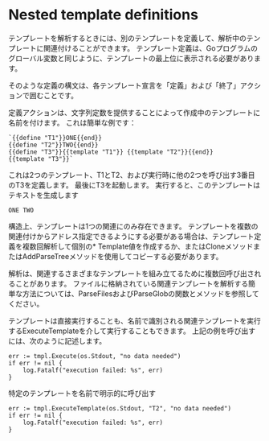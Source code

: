 # Nested template definitions

テンプレートを解析するときには、別のテンプレートを定義して、解析中のテンプレートに関連付けることができます。
テンプレート定義は、Goプログラムのグローバル変数と同じように、テンプレートの最上位に表示される必要があります。

そのような定義の構文は、各テンプレート宣言を「定義」および「終了」アクションで囲むことです。

定義アクションは、文字列定数を提供することによって作成中のテンプレートに名前を付けます。
これは簡単な例です：

```
`{{define "T1"}}ONE{{end}}
{{define "T2"}}TWO{{end}}
{{define "T3"}}{{template "T1"}} {{template "T2"}}{{end}}
{{template "T3"}}`
```

これは2つのテンプレート、T1とT2、および実行時に他の2つを呼び出す3番目のT3を定義します。
最後にT3を起動します。 実行すると、このテンプレートはテキストを生成します

```
ONE TWO
```

構造上、テンプレートは1つの関連にのみ存在できます。
テンプレートを複数の関連付けからアドレス指定できるようにする必要がある場合は、テンプレート定義を複数回解析して個別の* Template値を作成するか、またはCloneメソッドまたはAddParseTreeメソッドを使用してコピーする必要があります。

解析は、関連するさまざまなテンプレートを組み立てるために複数回呼び出されることがあります。
ファイルに格納されている関連テンプレートを解析する簡単な方法については、ParseFilesおよびParseGlobの関数とメソッドを参照してください。

テンプレートは直接実行することも、名前で識別される関連テンプレートを実行するExecuteTemplateを介して実行することもできます。
上記の例を呼び出すには、次のように記述します。

```
err := tmpl.Execute(os.Stdout, "no data needed")
if err != nil {
	log.Fatalf("execution failed: %s", err)
}
```

特定のテンプレートを名前で明示的に呼び出す

```
err := tmpl.ExecuteTemplate(os.Stdout, "T2", "no data needed")
if err != nil {
	log.Fatalf("execution failed: %s", err)
}
```
